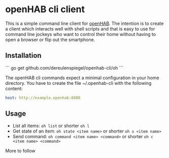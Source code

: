 # openHAB cli client

This is a simple command line client for [openHAB](http://www.openhab.org/).
The intention is to create a client which interacts well with shell scripts and
that is easy to use for command line jockeys who want to control their home
without having to open a browser or flip out the smartphone.

## Installation

´´´
go get github.com/dereulenspiegel/openhab-cli/oh
´´´

The openHAB cli commands expect a minimal configuration in your home directory.
You have to create the file ~/.openhab-cli with the following content:

```yaml
host: http://example.openhab:8080
```

## Usage

* List all items: `oh list` or shorter `oh l`
* Get state of an item: `oh state <item name>` or shorter `oh s <item name>`
* Send command: `oh command <item name> <command>` or shorter `oh c <item name> <command>`

More to follow
